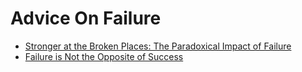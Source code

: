 # Advice On Failure
- [Stronger at the Broken Places: The Paradoxical Impact of Failure](https://jyotirgamya.org/opinion/paradoxical-impact-failure/)
- [Failure is Not the Opposite of Success](https://jyotirgamya.org/opinion/failure-not-opposite-success/)

